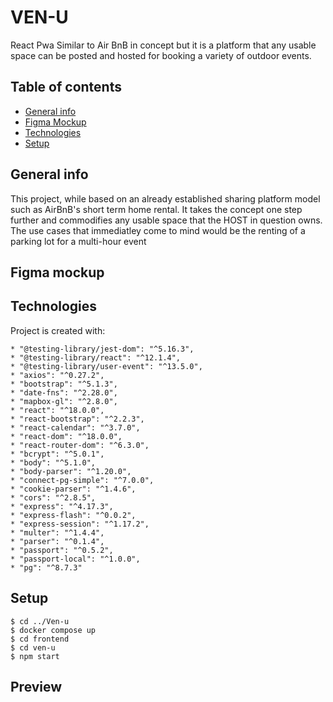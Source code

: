 # VEN-U
React Pwa Similar to Air BnB in concept but it is a platform that any usable space can be posted and hosted for booking a variety of outdoor events.



## Table of contents

* [General info](#general-info)
* [Figma Mockup](#figma-mockup)
* [Technologies](#technologies)
* [Setup](#setup)


## General info
<p>This project, while based on an already established sharing platform model such as AirBnB's short term home rental. It takes the concept one step further 
  and commodifies any usable space that the HOST in question owns. The use cases that immediatley come to mind would be the renting of a parking lot for a multi-hour event </p>

## Figma mockup



## Technologies
Project is created with:

    * "@testing-library/jest-dom": "^5.16.3",
    * "@testing-library/react": "^12.1.4",
    * "@testing-library/user-event": "^13.5.0",
    * "axios": "^0.27.2",
    * "bootstrap": "^5.1.3",
    * "date-fns": "^2.28.0",
    * "mapbox-gl": "^2.8.0",
    * "react": "^18.0.0",
    * "react-bootstrap": "^2.2.3",
    * "react-calendar": "^3.7.0",
    * "react-dom": "^18.0.0",
    * "react-router-dom": "^6.3.0",
    * "bcrypt": "^5.0.1",
    * "body": "^5.1.0",
    * "body-parser": "^1.20.0",
    * "connect-pg-simple": "^7.0.0",
    * "cookie-parser": "^1.4.6",
    * "cors": "^2.8.5",
    * "express": "^4.17.3",
    * "express-flash": "^0.0.2",
    * "express-session": "^1.17.2",
    * "multer": "^1.4.4",
    * "parser": "^0.1.4",
    * "passport": "^0.5.2",
    * "passport-local": "^1.0.0",
    * "pg": "^8.7.3"


## Setup

```
$ cd ../Ven-u
$ docker compose up
$ cd frontend
$ cd ven-u
$ npm start
```

## Preview
<!-- ![link](https://github.com/cantidosan/Natours/blob/master/images/natours.JPG?raw=true) -->






